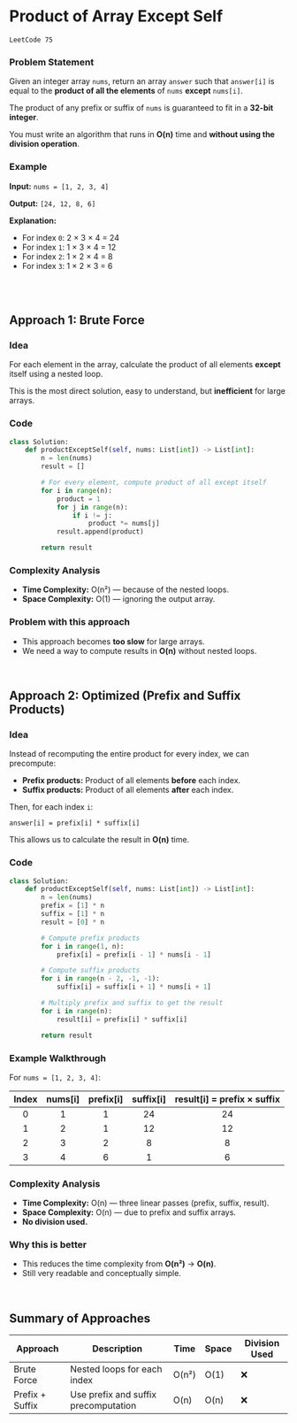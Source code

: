 # Product of Array Except Self
`LeetCode 75`

### Problem Statement

Given an integer array `nums`, return an array `answer` such that `answer[i]` is equal to the **product of all the elements** of `nums` **except** `nums[i]`.

The product of any prefix or suffix of `nums` is guaranteed to fit in a **32-bit integer**.

You must write an algorithm that runs in **O(n)** time and **without using the division operation**.


### Example

**Input:**
`nums = [1, 2, 3, 4]`

**Output:**
`[24, 12, 8, 6]`

**Explanation:**

* For index `0`: 2 × 3 × 4 = 24
* For index `1`: 1 × 3 × 4 = 12
* For index `2`: 1 × 2 × 4 = 8
* For index `3`: 1 × 2 × 3 = 6

<br><br>

## Approach 1: Brute Force

### Idea

For each element in the array, calculate the product of all elements **except** itself using a nested loop.

This is the most direct solution, easy to understand, but **inefficient** for large arrays.

### Code

```python
class Solution:
    def productExceptSelf(self, nums: List[int]) -> List[int]:
        n = len(nums)
        result = []

        # For every element, compute product of all except itself
        for i in range(n):
            product = 1
            for j in range(n):
                if i != j:
                    product *= nums[j]
            result.append(product)

        return result
```

### Complexity Analysis

* **Time Complexity:** O(n²) — because of the nested loops.
* **Space Complexity:** O(1) — ignoring the output array.

### Problem with this approach

* This approach becomes **too slow** for large arrays.
* We need a way to compute results in **O(n)** without nested loops.

<br>

## Approach 2: Optimized (Prefix and Suffix Products)

### Idea

Instead of recomputing the entire product for every index, we can precompute:

* **Prefix products:** Product of all elements **before** each index.
* **Suffix products:** Product of all elements **after** each index.

Then, for each index `i`:

```
answer[i] = prefix[i] * suffix[i]
```

This allows us to calculate the result in **O(n)** time.

### Code

```python
class Solution:
    def productExceptSelf(self, nums: List[int]) -> List[int]:
        n = len(nums)
        prefix = [1] * n
        suffix = [1] * n
        result = [0] * n

        # Compute prefix products
        for i in range(1, n):
            prefix[i] = prefix[i - 1] * nums[i - 1]

        # Compute suffix products
        for i in range(n - 2, -1, -1):
            suffix[i] = suffix[i + 1] * nums[i + 1]

        # Multiply prefix and suffix to get the result
        for i in range(n):
            result[i] = prefix[i] * suffix[i]

        return result
```

### Example Walkthrough

For `nums = [1, 2, 3, 4]`:

| Index | nums[i] | prefix[i] | suffix[i] | result[i] = prefix × suffix |
| :---: | :-----: | :-------: | :-------: | :-------------------------: |
|   0   |    1    |     1     |     24    |              24             |
|   1   |    2    |     1     |     12    |              12             |
|   2   |    3    |     2     |     8     |              8              |
|   3   |    4    |     6     |     1     |              6              |

### Complexity Analysis

* **Time Complexity:** O(n) — three linear passes (prefix, suffix, result).
* **Space Complexity:** O(n) — due to prefix and suffix arrays.
* **No division used.**

### Why this is better

* This reduces the time complexity from **O(n²)** → **O(n)**.
* Still very readable and conceptually simple.

<br>

## Summary of Approaches

| Approach            | Description                          | Time  | Space | Division Used |
| ------------------- | ------------------------------------ | ----- | ----- | ------------- |
|  Brute Force     | Nested loops for each index          | O(n²) | O(1)  | ❌             |
| Prefix + Suffix | Use prefix and suffix precomputation | O(n)  | O(n)  | ❌             |


